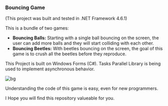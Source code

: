 <h3>Bouncing Game</h3>

(This project was built and tested in .NET Framework 4.6.1)

This is a bundle of two games: 

<ul>
  <li><b>Bouncing Balls:</b> Starting with a single ball bouncing on the screen, the user can add more balls and they will start colliding with each other. </li>
  <li><b>Bouncing Beetles:</b> With beetles bouncing on the screen, the goal of this game is to crush all the beetles before they reproduce. </li>
</ul>

This Project is built on Windows Forms (C#). Tasks Parallel Library is being used to implement asynchronous behavior.

![bg](https://user-images.githubusercontent.com/45973605/80521752-3aa0c000-8994-11ea-8b54-19acde12b85f.png)

Understanding the code of this game is easy, even for new programmers.

I Hope you will find this repository valueable for you.

